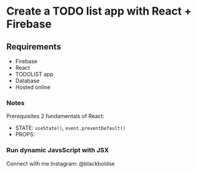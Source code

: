 # Create a TODO list app with React + Firebase

## Requirements

- Firebase
- React
- TODOLIST app
- Database
- Hosted online

### Notes

Prerequisites 2 fundamentals of React:

- STATE: `useState()`, `event.preventDefault()`
- PROPS:

### Run dynamic JavsScript with JSX

Connect with me Instagram:
@blackboldse
